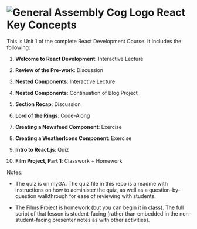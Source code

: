 # ![General Assembly Cog Logo](https://ga-dash.s3.amazonaws.com/production/assets/logo-9f88ae6c9c3871690e33280fcf557f33.png)  React Key Concepts

This is Unit 1 of the complete React Development Course. It includes the following:

1) **Welcome to React Development**: Interactive Lecture

2) **Review of the Pre-work**: Discussion 

3) **Nested Components**: Interactive Lecture 

4) **Nested Components**: Continuation of Blog Project

5) **Section Recap**: Discussion

6) **Lord of the Rings**: Code-Along

7) **Creating a Newsfeed Component**: Exercise

8) **Creating a WeatherIcons Component**: Exercise

9) **Intro to React.js**: Quiz

9) **Film Project, Part 1**: Classwork + Homework

Notes:

- The quiz is on myGA. The quiz file in this repo is a readme with instructions on how to administer the quiz, as well as a question-by-question walkthrough for ease of reviewing with students.

- The Films Project is homework (but you can begin it in class). The full script of that lesson is student-facing (rather than embedded in the non-student-facing presenter notes as with other activities).
